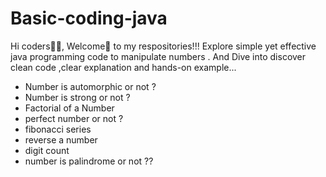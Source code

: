 # Basic-coding-java
Hi coders🧑‍💻, Welcome🙏 to my respositories!!! Explore simple yet effective java programming code to manipulate numbers . And Dive into discover clean code ,clear explanation and hands-on example...

* Number is automorphic or not ?
*  Number is strong or not ?
*  Factorial of a Number
*  perfect number or not ?
*  fibonacci series
*  reverse a number
*  digit count
*  number is palindrome or not ??

  


